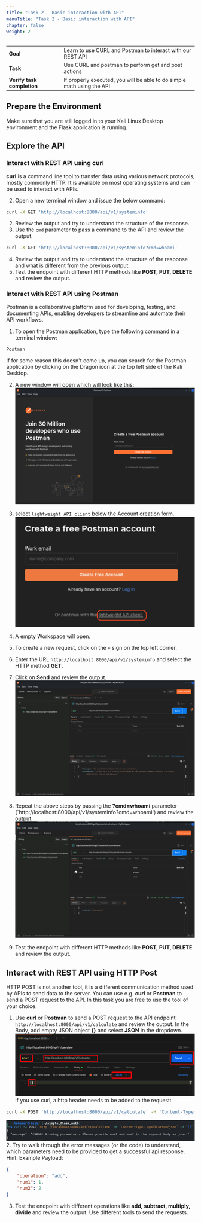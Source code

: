 ```yaml
---
title: "Task 2 - Basic interaction with API"
menuTitle: "Task 2 - Basic interaction with API"
chapter: false
weight: 2
---
```


|                            |    |  
|----------------------------| ----
| **Goal**                   | Learn to use CURL and Postman to interact with our REST API
| **Task**                   | Use CURL and postman to perform get and post actions
| **Verify task completion** | If properly executed, you will be able to do simple math using the API


## Prepare the Environment
Make sure that you are still logged in to your Kali Linux Desktop environment and the Flask application is running.

## Explore the API
### Interact with REST API using **curl**

**curl** is a command line tool to transfer data using various network protocols, mostly commonly HTTP. It is available on most operating systems and can be used to interact with APIs.

2. Open a new terminal window and issue the below command:
```bash
curl -X GET 'http://localhost:8000/api/v1/systeminfo'
```
2. Review the output and try to understand the structure of the response.
3. Use the `cmd` parameter to pass a command to the API and review the output.
```bash
curl -X GET 'http://localhost:8000/api/v1/systeminfo?cmd=whoami'
```
4. Review the output and try to understand the structure of the response and what is different from the previous output.
3. Test the endpoint with different HTTP methods like **POST, PUT, DELETE** and review the output.

### Interact with REST API using Postman
Postman is a collaborative platform used for developing, testing, and documenting APIs, enabling developers to streamline and automate their API workflows.
1. To open the Postman application, type the following command in a terminal window:
```bash
Postman
```
If for some reason this doesn't come up, you can search for the Postman application by clicking on the Dragon icon at the top left side of the Kali Desktop.

2. A new window will open which will look like this:
![img.png](img.png)

3. select `lightweight API client` below the Account creation form.
![img_1.png](img_1.png)

4. A empty Workspace will open.
5. To create a new request, click on the `+` sign on the top left corner.
6. Enter the URL `http://localhost:8000/api/v1/systeminfo` and select the HTTP method **GET**.
7. Click on **Send** and review the output.
![img_2.png](img_2.png)
8. Repeat the above steps by passing the **?cmd=whoami** parameter (`http://localhost:8000/api/v1/systeminfo?cmd=whoami') and review the output.
![img_3.png](img_3.png)
9. Test the endpoint with different HTTP methods like **POST, PUT, DELETE** and review the output.

## Interact with REST API using HTTP Post
HTTP POST is not another tool, it is a different communication method used by APIs to send data to the server. You can use e.g. **curl** or **Postman** to send a POST request to the API. In this task you are free to use the tool of your choice.
1. Use **curl** or **Postman** to send a POST request to the API endpoint `http://localhost:8000/api/v1/calculate` and review the output. In the Body, add empty JSON object **{}** and select **JSON** in the dropdown.
![img_5.png](img_5.png)
If you use curl, a http header needs to be added to the request:
```bash
curl -X POST 'http://localhost:8000/api/v1/calculate' -H 'Content-Type: application/json' -d '{}'
```
![img_6.png](img_6.png)
2. Try to walk through the error messages (or the code) to understand, which parameters need to be provided to get a successful api response.
Hint: Example Payload:
```json
{
    "operation": "add",
    "num1": 1,
    "num2": 2
}
```
3. Test the endpoint with different operations like **add, subtract, multiply, divide** and review the output. Use different tools to send the requests.